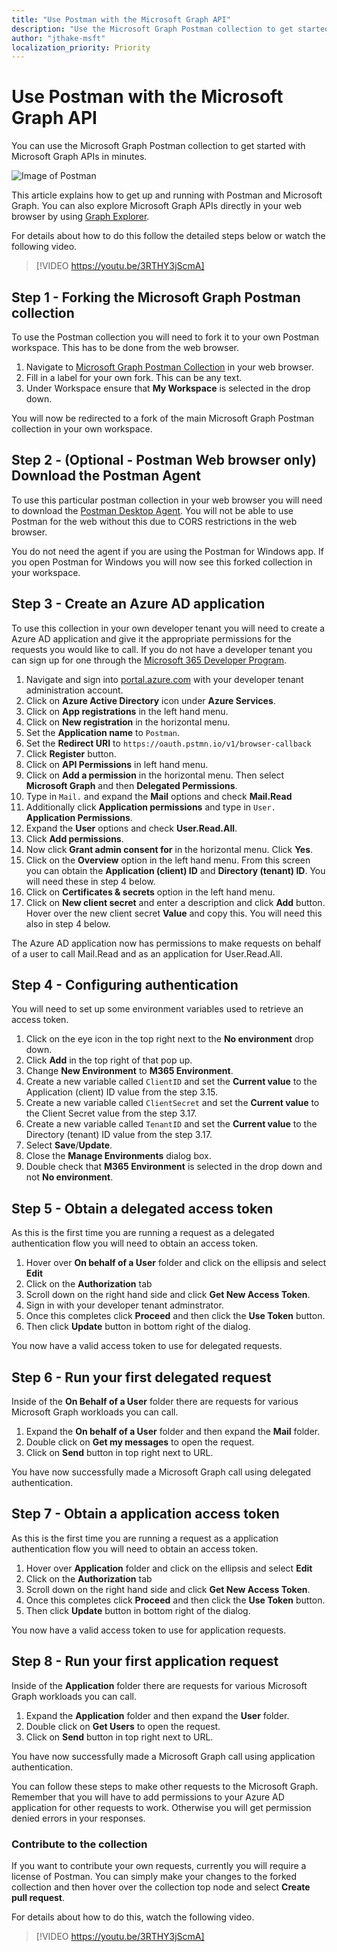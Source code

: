 ```yaml
---
title: "Use Postman with the Microsoft Graph API"
description: "Use the Microsoft Graph Postman collection to get started with Microsoft Graph APIs in minutes."
author: "jthake-msft"
localization_priority: Priority
---
```


# Use Postman with the Microsoft Graph API
You can use the Microsoft Graph Postman collection to get started with Microsoft Graph APIs in minutes.

![Image of Postman](https://github.com/microsoftgraph/microsoftgraph-postman-collections/blob/master/images/postman.png?raw=true)

This article explains how to get up and running with Postman and Microsoft Graph. You can also explore Microsoft Graph APIs directly in your web browser by using [Graph Explorer](https://developer.microsoft.com/graph/graph-explorer).

For details about how to do this follow the detailed steps below or watch the following video.

> [!VIDEO https://youtu.be/3RTHY3jScmA]


## Step 1 - Forking the Microsoft Graph Postman collection
To use the Postman collection you will need to fork it to your own Postman workspace. This has to be done from the web browser.

1. Navigate to [Microsoft Graph Postman Collection](https://www.postman.com/microsoftgraph/workspace/microsoft-graph/collection/455214-085f7047-1bec-4570-9ed0-3a7253be148c/fork) in your web browser.
2. Fill in a label for your own fork. This can be any text.
3. Under Workspace ensure that **My Workspace** is selected in the drop down. 

You will now be redirected to a fork of the main Microsoft Graph Postman collection in your own workspace.

## Step 2 - (Optional - Postman Web browser only) Download the Postman Agent
To use this particular postman collection in your web browser you will need to download the [Postman Desktop Agent](https://www.postman.com/downloads). You will not be able to use Postman for the web without this due to CORS restrictions in the web browser. 

You do not need the agent if you are using the Postman for Windows app. If you open Postman for Windows you will now see this forked collection in your workspace.

## Step 3 - Create an Azure AD application
To use this collection in your own developer tenant you will need to create a Azure AD application and give it the appropriate permissions for the requests you would like to call. If you do not have a developer tenant you can sign up for one through the [Microsoft 365 Developer Program](https://developer.microsoft.com/en-us/microsoft-365/dev-program).

1. Navigate and sign into [portal.azure.com](https://portal.azure.com/) with your developer tenant administration account.
2. Click on **Azure Active Directory** icon under **Azure Services**.
3. Click on **App registrations** in the left hand menu.
4. Click on **New registration** in the horizontal menu.
5. Set the **Application name** to `Postman`.
6. Set the **Redirect URI** to `https://oauth.pstmn.io/v1/browser-callback`
7. Click **Register** button.
8. Click on **API Permissions** in left hand menu.
9. Click on **Add a permission** in the horizontal menu. Then select **Microsoft Graph** and then **Delegated Permissions**.
10. Type in `Mail.` and expand the **Mail** options and check **Mail.Read**
11. Additionally click **Application permissions** and type in `User.` **Application Permissions**.
12. Expand the **User** options and check **User.Read.All**.
13. Click **Add permissions**.
14. Now click **Grant admin consent for** in the horizontal menu. Click **Yes**.
15. Click on the **Overview** option in the left hand menu. From this screen you can obtain the **Application (client) ID** and **Directory (tenant) ID**. You will need these in step 4 below.
16. Click on **Certificates & secrets** option in the left hand menu. 
17. Click on **New client secret** and enter a description and click **Add** button. Hover over the new client secret **Value** and copy this. You will need this also in step 4 below.

The Azure AD application now has permissions to make requests on behalf of a user to call Mail.Read and as an application for User.Read.All.

## Step 4 - Configuring authentication
You will need to set up some environment variables used to retrieve an access token.

1. Click on the eye icon in the top right next to the **No environment** drop down.
2. Click **Add** in the top right of that pop up.
3. Change **New Environment** to **M365 Environment**.
4. Create a new variable called `ClientID` and set the **Current value** to the Application (client) ID value from the step 3.15.
5. Create a new variable called `ClientSecret` and  set the **Current value** to the Client Secret value from the step 3.17.
6. Create a new variable called `TenantID` and  set the **Current value** to the Directory (tenant) ID value from the step 3.17.
7. Select **Save**/**Update**. 
8. Close the **Manage Environments** dialog box. 
9. Double check that **M365 Environment** is selected in the drop down and not **No environment**.

## Step 5 - Obtain a delegated access token
As this is the first time you are running a request as a delegated authentication flow you will need to obtain an access token.

1. Hover over **On behalf of a User** folder and click on the ellipsis and select **Edit**
2. Click on the **Authorization** tab
3. Scroll down on the right hand side and click **Get New Access Token**.
4. Sign in with your developer tenant adminstrator.
5. Once this completes click **Proceed** and then click the **Use Token** button.
6. Then click **Update** button in bottom right of the dialog.

You now have a valid access token to use for delegated requests.

## Step 6 - Run your first delegated request
Inside of the **On Behalf of a User** folder there are requests for various Microsoft Graph workloads you can call.

1. Expand the **On behalf of a User** folder and then expand the **Mail** folder.
2. Double click on **Get my messages** to open the request.
3. Click on **Send** button in top right next to URL.

You have now successfully made a Microsoft Graph call using delegated authentication.

## Step 7 - Obtain a application access token
As this is the first time you are running a request as a application authentication flow you will need to obtain an access token.

1. Hover over **Application** folder and click on the ellipsis and select **Edit**
2. Click on the **Authorization** tab
3. Scroll down on the right hand side and click **Get New Access Token**.
5. Once this completes click **Proceed** and then click the **Use Token** button.
6. Then click **Update** button in bottom right of the dialog.

You now have a valid access token to use for application requests.

## Step 8 - Run your first application request
Inside of the **Application** folder there are requests for various Microsoft Graph workloads you can call.

1. Expand the **Application** folder and then expand the **User** folder.
2. Double click on **Get Users** to open the request.
3. Click on **Send** button in top right next to URL.

You have now successfully made a Microsoft Graph call using application authentication.

You can follow these steps to make other requests to the Microsoft Graph. Remember that you will have to add permissions to your Azure AD application for other requests to work. Otherwise you will get permission denied errors in your responses.

### Contribute to the collection
If you want to contribute your own requests, currently you will require a license of Postman. You can simply make your changes to the forked collection and then hover over the collection top node and select **Create pull request**.

For details about how to do this, watch the following video.

> [!VIDEO https://youtu.be/3RTHY3jScmA]
